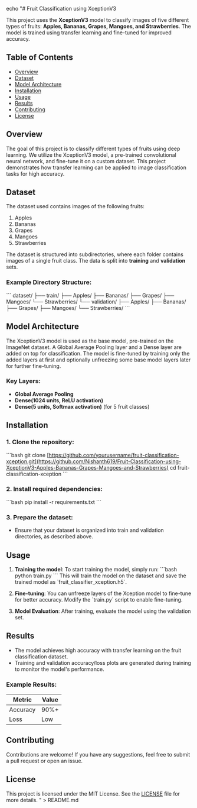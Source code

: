 echo "# Fruit Classification using XceptionV3

This project uses the **XceptionV3** model to classify images of five different types of fruits: **Apples, Bananas, Grapes, Mangoes, and Strawberries**. The model is trained using transfer learning and fine-tuned for improved accuracy.

## Table of Contents
- [Overview](#overview)
- [Dataset](#dataset)
- [Model Architecture](#model-architecture)
- [Installation](#installation)
- [Usage](#usage)
- [Results](#results)
- [Contributing](#contributing)
- [License](#license)

## Overview
The goal of this project is to classify different types of fruits using deep learning. We utilize the XceptionV3 model, a pre-trained convolutional neural network, and fine-tune it on a custom dataset. This project demonstrates how transfer learning can be applied to image classification tasks for high accuracy.

## Dataset
The dataset used contains images of the following fruits:
1. Apples
2. Bananas
3. Grapes
4. Mangoes
5. Strawberries

The dataset is structured into subdirectories, where each folder contains images of a single fruit class. The data is split into **training** and **validation** sets.

### Example Directory Structure:
\`\`\`
dataset/
    ├── train/
        ├── Apples/
        ├── Bananas/
        ├── Grapes/
        ├── Mangoes/
        └── Strawberries/
    └── validation/
        ├── Apples/
        ├── Bananas/
        ├── Grapes/
        ├── Mangoes/
        └── Strawberries/
\`\`\`

## Model Architecture
The XceptionV3 model is used as the base model, pre-trained on the ImageNet dataset. A Global Average Pooling layer and a Dense layer are added on top for classification. The model is fine-tuned by training only the added layers at first and optionally unfreezing some base model layers later for further fine-tuning.

### Key Layers:
- **Global Average Pooling**
- **Dense(1024 units, ReLU activation)**
- **Dense(5 units, Softmax activation)** (for 5 fruit classes)

## Installation
### 1. Clone the repository:
\`\`\`bash
git clone [https://github.com/yourusername/fruit-classification-xception.git](https://github.com/Nishanth619/Fruit-Classification-using-XceptionV3-Apples-Bananas-Grapes-Mangoes-and-Strawberries)
cd fruit-classification-xception
\`\`\`

### 2. Install required dependencies:
\`\`\`bash
pip install -r requirements.txt
\`\`\`

### 3. Prepare the dataset:
- Ensure that your dataset is organized into train and validation directories, as described above.

## Usage
1. **Training the model**: To start training the model, simply run:
   \`\`\`bash
   python train.py
   \`\`\`
   This will train the model on the dataset and save the trained model as \`fruit_classifier_xception.h5\`.

2. **Fine-tuning**: You can unfreeze layers of the Xception model to fine-tune for better accuracy. Modify the \`train.py\` script to enable fine-tuning.

3. **Model Evaluation**: After training, evaluate the model using the validation set.

## Results
- The model achieves high accuracy with transfer learning on the fruit classification dataset.
- Training and validation accuracy/loss plots are generated during training to monitor the model's performance.

### Example Results:
| Metric      | Value   |
|-------------|---------|
| Accuracy    | 90%+    |
| Loss        | Low     |

## Contributing
Contributions are welcome! If you have any suggestions, feel free to submit a pull request or open an issue.

## License
This project is licensed under the MIT License. See the [LICENSE](LICENSE) file for more details.
" > README.md
